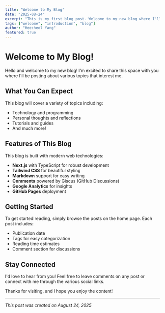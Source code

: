 ```yaml
---
title: "Welcome to My Blog"
date: "2025-08-24"
excerpt: "This is my first blog post. Welcome to my new blog where I'll be sharing thoughts, ideas, and experiences."
tags: ["welcome", "introduction", "blog"]
author: "Heecheol Yang"
featured: true
---
```


# Welcome to My Blog!

Hello and welcome to my new blog! I'm excited to share this space with you where I'll be posting about various topics that interest me.

## What You Can Expect

This blog will cover a variety of topics including:

- Technology and programming
- Personal thoughts and reflections  
- Tutorials and guides
- And much more!

## Features of This Blog

This blog is built with modern web technologies:

- **Next.js** with TypeScript for robust development
- **Tailwind CSS** for beautiful styling
- **Markdown** support for easy writing
- **Comments** powered by Giscus (GitHub Discussions)
- **Google Analytics** for insights
- **GitHub Pages** deployment

## Getting Started

To get started reading, simply browse the posts on the home page. Each post includes:

- Publication date
- Tags for easy categorization  
- Reading time estimates
- Comment section for discussions

## Stay Connected

I'd love to hear from you! Feel free to leave comments on any post or connect with me through the various social links.

Thanks for visiting, and I hope you enjoy the content!

---

*This post was created on August 24, 2025*